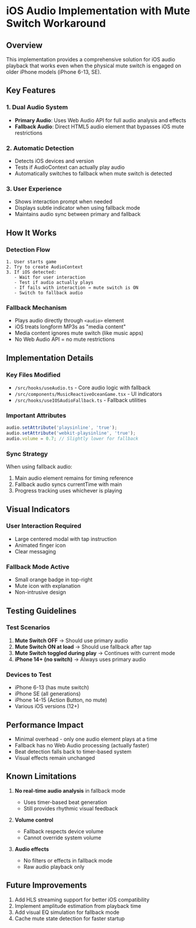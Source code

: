 # iOS Audio Implementation with Mute Switch Workaround

## Overview

This implementation provides a comprehensive solution for iOS audio playback that works even when the physical mute switch is engaged on older iPhone models (iPhone 6-13, SE).

## Key Features

### 1. **Dual Audio System**
- **Primary Audio**: Uses Web Audio API for full audio analysis and effects
- **Fallback Audio**: Direct HTML5 audio element that bypasses iOS mute restrictions

### 2. **Automatic Detection**
- Detects iOS devices and version
- Tests if AudioContext can actually play audio
- Automatically switches to fallback when mute switch is detected

### 3. **User Experience**
- Shows interaction prompt when needed
- Displays subtle indicator when using fallback mode
- Maintains audio sync between primary and fallback

## How It Works

### Detection Flow
```
1. User starts game
2. Try to create AudioContext
3. If iOS detected:
   - Wait for user interaction
   - Test if audio actually plays
   - If fails with interaction → mute switch is ON
   - Switch to fallback audio
```

### Fallback Mechanism
- Plays audio directly through `<audio>` element
- iOS treats longform MP3s as "media content"
- Media content ignores mute switch (like music apps)
- No Web Audio API = no mute restrictions

## Implementation Details

### Key Files Modified
- `/src/hooks/useAudio.ts` - Core audio logic with fallback
- `/src/components/MusicReactiveOceanGame.tsx` - UI indicators
- `/src/hooks/useIOSAudioFallback.ts` - Fallback utilities

### Important Attributes
```javascript
audio.setAttribute('playsinline', 'true');
audio.setAttribute('webkit-playsinline', 'true');
audio.volume = 0.7; // Slightly lower for fallback
```

### Sync Strategy
When using fallback audio:
1. Main audio element remains for timing reference
2. Fallback audio syncs currentTime with main
3. Progress tracking uses whichever is playing

## Visual Indicators

### User Interaction Required
- Large centered modal with tap instruction
- Animated finger icon
- Clear messaging

### Fallback Mode Active
- Small orange badge in top-right
- Mute icon with explanation
- Non-intrusive design

## Testing Guidelines

### Test Scenarios
1. **Mute Switch OFF** → Should use primary audio
2. **Mute Switch ON at load** → Should use fallback after tap
3. **Mute Switch toggled during play** → Continues with current mode
4. **iPhone 14+ (no switch)** → Always uses primary audio

### Devices to Test
- iPhone 6-13 (has mute switch)
- iPhone SE (all generations)
- iPhone 14-15 (Action Button, no mute)
- Various iOS versions (12+)

## Performance Impact

- Minimal overhead - only one audio element plays at a time
- Fallback has no Web Audio processing (actually faster)
- Beat detection falls back to timer-based system
- Visual effects remain unchanged

## Known Limitations

1. **No real-time audio analysis** in fallback mode
   - Uses timer-based beat generation
   - Still provides rhythmic visual feedback

2. **Volume control** 
   - Fallback respects device volume
   - Cannot override system volume

3. **Audio effects**
   - No filters or effects in fallback mode
   - Raw audio playback only

## Future Improvements

1. Add HLS streaming support for better iOS compatibility
2. Implement amplitude estimation from playback time
3. Add visual EQ simulation for fallback mode
4. Cache mute state detection for faster startup